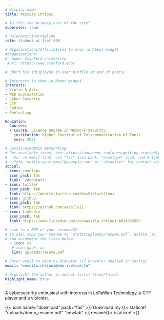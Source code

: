```yaml
---
# Display name
title: Wassila Chtioui

# Is this the primary user of the site?
superuser: true

# Role/position/tagline
role: Student at Iset'COM

# Organizations/Affiliations to show in About widget
#organizations:
#- name: Stanford University
 #url: https://www.stanford.edu/

# Short bio (displayed in user profile at end of posts)	

# Interests to show in About widget
Interests:
- Violin & Arts
- Web Exploitation
- Cyber Security
- CTF
- Coding
- Pentesting

Education:
  Courses:
  - Course: Licence Degree in Network Security
    institution: Higher Institut of Telecommunication of Tunis 
    year: 2021

# Social/Academic Networking
# For available icons, see: https://wowchemy.com/docs/getting-started/page-builder/#icons
#   For an email link, use "fas" icon pack, "envelope" icon, and a link in the
#   form "mailto:your-email@example.com" or "/#contact" for contact widget.
social:
- icon: envelope
  icon_pack: fas
  link: '/#contact'
- icon: twitter
  icon_pack: fab
  link: https://mobile.twitter.com/WasSiilachtioui 
- icon: github
  icon_pack: fab
  link: https://github.com/wassila11 
- icon: linkedin
  icon_pack: fab
  link: https://www.linkedin.com/in/wassila-chtioui-b81438209/ 

# Link to a PDF of your resume/CV.
# To use: copy your resume to `static/uploads/resume.pdf`, enable `ai` icons in `params.toml`, 
# and uncomment the lines below.
  - icon: cv
   # icon_pack: ai
   link: uploads/resume.pdf

# Enter email to display Gravatar (if Gravatar enabled in Config)
email: "wassila.chtioui@edu.isetcom.tn"

# Highlight the author in author lists? (true/false)
highlight_name: true
---
```


A cybersecurity enthusiast with interests in LoRaWan Technology, a CTF player and a violonist. 

{{< icon name="download" pack="fas" >}} Download my {{< staticref "uploads/demo_resume.pdf" "newtab" >}}resumé{{< /staticref >}}.
